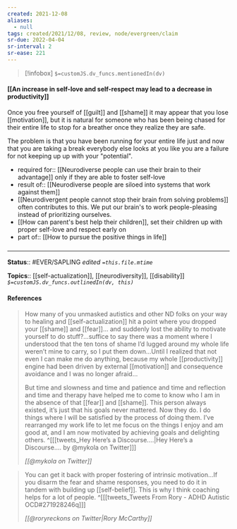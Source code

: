 ```yaml
---
created: 2021-12-08 
aliases:
  - null
tags: created/2021/12/08, review, node/evergreen/claim
sr-due: 2022-04-04
sr-interval: 2
sr-ease: 221
---
```

> [!infobox]
`$=customJS.dv_funcs.mentionedIn(dv)`

#### [[An increase in self-love and self-respect may lead to a decrease in productivity]] 

Once you free yourself of [[guilt]] and [[shame]] it may appear that you lose [[motivation]], but it is natural for someone who has been being chased for their entire life to stop for a breather once they realize they are safe.

The problem is that you have been running for your entire life just and now that you are taking a break everybody else  looks at you like you are a failure for not keeping up up with your "potential".

- required for:: [[Neurodiverse people can use their brain to their advantage]] only if they are able to foster self-love
- result of:: [[Neurodiverse people are siloed into systems that work against them]]
- [[Neurodivergent people cannot stop their brain from solving problems]] often contributes to this. We put our brain's to work people-pleasing instead of prioritizing ourselves.
- [[How can parent's best help their children]], set their children up with proper self-love and respect early on
- part of:: [[How to pursue the positive things in life]]

### <hr class="footnote"/>

**Status**:: #EVER/SAPLING 
*edited `=this.file.mtime`*

**Topics**:: [[self-actualization]], [[neurodiversity]], [[disability]]
*`$=customJS.dv_funcs.outlinedIn(dv, this)`*

#### References

> How many of you unmasked autistics and other ND folks on your way to healing and [[self-actualization]] hit a point where you dropped your [[shame]] and [[fear]]… and suddenly lost the ability to motivate yourself to do stuff?...suffice to say there was a moment where I understood that the ten tons of shame I’d lugged around my whole life weren’t mine to carry, so I put them down...Until I realized that not even I can make me do anything, because my whole [[productivity]] engine had been driven by external [[motivation]] and consequence avoidance and I was no longer afraid...
>
> But time and slowness and time and patience and time and reflection and time and therapy have helped me to come to know who I am in the absence of that [[fear]] and [[shame]].
> This person always existed, it’s just that his goals never mattered. Now they do. 
> I do things where I will be satisfied by the process of doing them. I’ve rearranged my work life to let me focus on the things I enjoy and am good at, and I am now motivated by achieving goals and delighting others. 
> ^[[[tweets_Hey Here’s a Discourse....|Hey Here’s a Discourse.... by @mykola on Twitter]]]
>
> <cite>[[@mykola on Twitter]]</cite>

> You can get it back with proper fostering of intrinsic motivation...If you disarm the fear and shame responses, you need to do it in tandem with building up [[self-belief]]. This is why I think coaching helps for a lot of people.
^[[[tweets_Tweets From Rory - ADHD Autistic OCD#271928246q]]]
>
> <cite>[[@roryreckons on Twitter|Rory McCarthy]]</cite>
